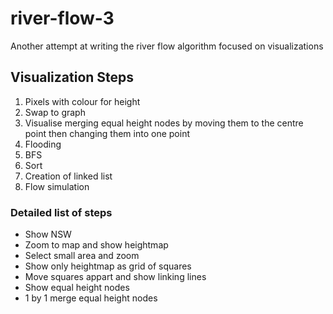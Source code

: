 # river-flow-3
Another attempt at writing the river flow algorithm focused on visualizations

## Visualization Steps

1. Pixels with colour for height
2. Swap to graph
3. Visualise merging equal height nodes by moving them to the centre point then changing them into one point
4. Flooding
5. BFS
6. Sort
7. Creation of linked list
8. Flow simulation

### Detailed list of steps

* Show NSW
* Zoom to map and show heightmap
* Select small area and zoom
* Show only heightmap as grid of squares
* Move squares appart and show linking lines
* Show equal height nodes
* 1 by 1 merge equal height nodes

